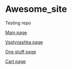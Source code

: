 # Awesome_site
Testing repo


[Main page](https://grant-inna.github.io/Awesome_site/app/)

[Vsplyvashka page](https://grant-inna.github.io/Awesome_site/app/one-article.html)

[One stuff page](https://grant-inna.github.io/Awesome_site/app/one-article-page.html)

[Cart page](https://grant-inna.github.io/Awesome_site/app/cart.html)

